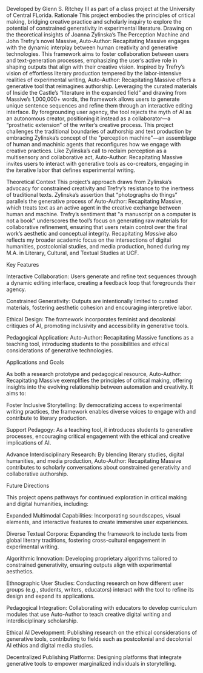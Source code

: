 Developed by Glenn S. Ritchey III as part of a class project at the University of Central FLorida.
Rationale
        This project embodies the principles of critical making, bridging creative practice and scholarly inquiry to explore the potential of constrained generativity in experimental literature. Drawing on the theoretical insights of Joanna Zylinska’s The Perception Machine and John Trefry’s novel Massive, Auto-Author: Recapitating Massive engages with the dynamic interplay between human creativity and generative technologies. This framework aims to foster collaboration between users and text-generation processes, emphasizing the user’s active role in shaping outputs that align with their creative vision.
        Inspired by Trefry’s vision of effortless literary production tempered by the labor-intensive realities of experimental writing, Auto-Author: Recapitating Massive offers a generative tool that reimagines authorship. Leveraging the curated materials of Inside the Castle’s “literature in the expanded field” and drawing from Massive’s 1,000,000+ words, the framework allows users to generate unique sentence sequences and refine them through an interactive editing interface. By foregrounding user agency, the tool rejects the myth of AI as an autonomous creator, positioning it instead as a collaborator—a “prosthetic extension” of the writer’s creative process.
        This project challenges the traditional boundaries of authorship and text production by embracing Zylinska’s concept of the "perception machine"—an assemblage of human and machinic agents that reconfigures how we engage with creative practices. Like Zylinska’s call to reclaim perception as a multisensory and collaborative act, Auto-Author: Recapitating Massive invites users to interact with generative tools as co-creators, engaging in the iterative labor that defines experimental writing.

Theoretical Context
        This project’s approach draws from Zylinska’s advocacy for constrained creativity and Trefry’s resistance to the inertness of traditional texts. Zylinska’s assertion that “photographs do things” parallels the generative process of Auto-Author: Recapitating Massive, which treats text as an active agent in the creative exchange between human and machine. Trefry’s sentiment that "a manuscript on a computer is not a book" underscores the tool’s focus on generating raw materials for collaborative refinement, ensuring that users retain control over the final work’s aesthetic and conceptual integrity.
        Recapitating <i>Massive</i> also reflects my broader academic focus on the intersections of digital humanities, postcolonial studies, and media production, honed during my M.A. in Literary, Cultural, and Textual Studies at UCF.

Key Features

  Interactive Collaboration: Users generate and refine text sequences through a dynamic editing interface, creating a feedback loop that foregrounds their agency.

  Constrained Generativity: Outputs are intentionally limited to curated materials, fostering aesthetic cohesion and encouraging interpretive labor.

  Ethical Design: The framework incorporates feminist and decolonial critiques of AI, promoting inclusivity and accessibility in generative tools.

  Pedagogical Application: Auto-Author: Recapitating Massive functions as a teaching tool, introducing students to the possibilities and ethical considerations of generative technologies.

Applications and Goals

As both a research prototype and pedagogical resource, Auto-Author: Recapitating Massive exemplifies the principles of critical making, offering insights into the evolving relationship between automation and creativity. It aims to:
 
  Foster Inclusive Storytelling: By democratizing access to experimental writing practices, the framework enables diverse voices to engage with and contribute to literary production. </ul>

  Support Pedagogy: As a teaching tool, it introduces students to generative processes, encouraging critical engagement with the ethical and creative implications of AI.
  
  Advance Interdisciplinary Research: By blending literary studies, digital humanities, and media production, Auto-Author: Recapitating Massive contributes to scholarly conversations about constrained generativity and collaborative authorship.
  
Future Directions

This project opens pathways for continued exploration in critical making and digital humanities, including:

  Expanded Multimodal Capabilities: Incorporating soundscapes, visual elements, and interactive features to create immersive user experiences.
  
  Diverse Textual Corpora: Expanding the framework to include texts from global literary traditions, fostering cross-cultural engagement in experimental writing.

  Algorithmic Innovation: Developing proprietary algorithms tailored to constrained generativity, ensuring outputs align with experimental aesthetics.

  Ethnographic User Studies: Conducting research on how different user groups (e.g., students, writers, educators) interact with the tool to refine its design and expand its applications.

  Pedagogical Integration: Collaborating with educators to develop curriculum modules that use Auto-Author to teach creative digital writing and interdisciplinary scholarship.

  Ethical AI Development: Publishing research on the ethical considerations of generative tools, contributing to fields such as postcolonial and decolonial AI ethics and digital media studies.</li>

  Decentralized Publishing Platforms: Designing platforms that integrate generative tools to empower marginalized individuals in storytelling.
